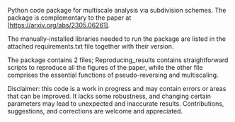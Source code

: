 Python code package for multiscale analysis via subdivision schemes. The package is complementary to the paper at [https://arxiv.org/abs/2305.06261].

The manually-installed libraries needed to run the package are listed in the attached requirements.txt file together with their version.

The package contains 2 files; Reproducing_results contains straightforward scripts to reproduce all the figures of the paper, while the other file comprises the essential functions of pseudo-reversing and multiscaling.

Disclaimer: this code is a work in progress and may contain errors or areas that can be improved. It lacks some robustness, and changing certain parameters may lead to unexpected and inaccurate results. Contributions, suggestions, and corrections are welcome and appreciated.